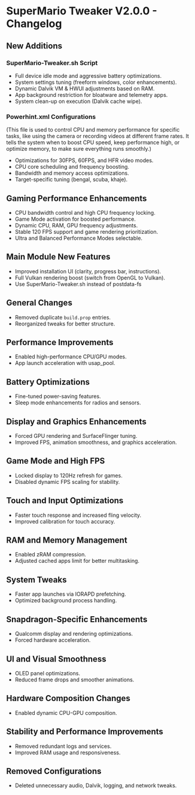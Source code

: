 # SuperMario Tweaker V2.0.0 - Changelog

## New Additions 

### SuperMario-Tweaker.sh Script
- Full device idle mode and aggressive battery optimizations.
- System settings tuning (freeform windows, color enhancements).
- Dynamic Dalvik VM & HWUI adjustments based on RAM.
- App background restriction for bloatware and telemetry apps.
- System clean-up on execution (Dalvik cache wipe).

### Powerhint.xml Configurations
(This file is used to control CPU and memory performance for specific tasks, like using the camera or recording videos at different frame rates. It tells the system when to boost CPU speed, keep performance high, or optimize memory, to make sure everything runs smoothly.)

- Optimizations for 30FPS, 60FPS, and HFR video modes.
- CPU core scheduling and frequency boosting.
- Bandwidth and memory access optimizations.
- Target-specific tuning (bengal, scuba, khaje).

## Gaming Performance Enhancements
- CPU bandwidth control and high CPU frequency locking.
- Game Mode activation for boosted performance.
- Dynamic CPU, RAM, GPU frequency adjustments.
- Stable 120 FPS support and game rendering prioritization.
- Ultra and Balanced Performance Modes selectable.

## Main Module New Features
- Improved installation UI (clarity, progress bar, instructions).
- Full Vulkan rendering boost (switch from OpenGL to Vulkan).
- Use SuperMario-Tweaker.sh instead of postdata-fs

## General Changes
- Removed duplicate `build.prop` entries.
- Reorganized tweaks for better structure.

## Performance Improvements
- Enabled high-performance CPU/GPU modes.
- App launch acceleration with usap_pool.

## Battery Optimizations
- Fine-tuned power-saving features.
- Sleep mode enhancements for radios and sensors.

## Display and Graphics Enhancements
- Forced GPU rendering and SurfaceFlinger tuning.
- Improved FPS, animation smoothness, and graphics acceleration.

## Game Mode and High FPS
- Locked display to 120Hz refresh for games.
- Disabled dynamic FPS scaling for stability.

## Touch and Input Optimizations
- Faster touch response and increased fling velocity.
- Improved calibration for touch accuracy.

## RAM and Memory Management
- Enabled zRAM compression.
- Adjusted cached apps limit for better multitasking.

## System Tweaks
- Faster app launches via IORAPD prefetching.
- Optimized background process handling.

## Snapdragon-Specific Enhancements
- Qualcomm display and rendering optimizations.
- Forced hardware acceleration.

## UI and Visual Smoothness
- OLED panel optimizations.
- Reduced frame drops and smoother animations.

## Hardware Composition Changes
- Enabled dynamic CPU-GPU composition.

## Stability and Performance Improvements
- Removed redundant logs and services.
- Improved RAM usage and responsiveness.

## Removed Configurations
- Deleted unnecessary audio, Dalvik, logging, and network tweaks.